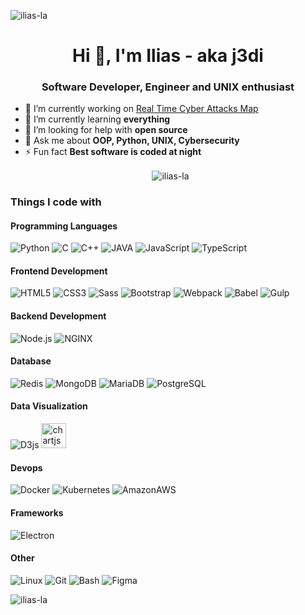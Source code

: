 <p align="left"> <img src="https://komarev.com/ghpvc/?username=ilias-la&label=Profile+Views&color=red" alt="ilias-la" /> </p>

<h1 align="center">Hi 👋, I'm Ilias - aka j3di</h1>
<h3 align="center">Software Developer, Engineer and UNIX enthusiast</h3>

- 🔭 I’m currently working on [Real Time Cyber Attacks Map](https://dev01-vm.csd.uoc.gr/)
- 🌱 I’m currently learning **everything**
- 🤝 I’m looking for help with **open source**
- 💬 Ask me about **OOP, Python, UNIX, Cybersecurity**
- ⚡ Fun fact **Best software is coded at night**

<p align="middle">&nbsp;
  <img align="center" src="https://github-readme-stats.vercel.app/api?username=ilias-la&show_icons=true&count_private=true&theme=dark&include_all_commits=true" alt="ilias-la" /></p>

<h3>Things I code with</h3>

#### Programming Languages
<p align="left">
  <img alt="Python" src="https://img.shields.io/badge/Python-45b8d8?style=flat-square&logo=Python&color=3776AB&logoColor=white"/>
  <img alt="C" src="https://img.shields.io/badge/-45b8d8?style=flat-square&logo=C&color=A8B9CC&logoColor=white"/>
  <img alt="C++" src="https://img.shields.io/badge/C++-45b8d8?style=flat-square&logo=C++&color=00599C&logoColor=white"/>
  <img alt="JAVA" src="https://img.shields.io/badge/Java-45b8d8?style=flat-square&logo=JAVA&color=007396&logoColor=white"/>
  <img alt="JavaScript" src="https://img.shields.io/badge/JavaScript-45b8d8?style=flat-square&logo=JavaScript&color=F7DF1E&logoColor=white"/>
  <img alt="TypeScript" src="https://img.shields.io/badge/Typescript-45b8d8?style=flat-square&logo=TypeScript&color=007ACC&logoColor=white"/>
</p>

#### Frontend Development
<p align="left">
  <img alt="HTML5" src="https://img.shields.io/badge/HTML5-45b8d8?style=flat-square&logo=HTML5&color=E34F26&logoColor=white"/>
  <img alt="CSS3" src="https://img.shields.io/badge/CSS3-45b8d8?style=flat-square&logo=CSS3&color=1572B6&logoColor=white"/>
  <img alt="Sass" src="https://img.shields.io/badge/Sass-45b8d8?style=flat-square&logo=Sass&color=CC6699&logoColor=white"/>
  <img alt="Bootstrap" src="https://img.shields.io/badge/Bootstrap-45b8d8?style=flat-square&logo=Bootstrap&color=563D7C&logoColor=white"/>
  <img alt="Webpack" src="https://img.shields.io/badge/Webpack-45b8d8?style=flat-square&logo=Webpack&color=8DD6F9&logoColor=white"/>
  <img alt="Babel" src="https://img.shields.io/badge/Babel-45b8d8?style=flat-square&logo=Babel&color=F9DC3E&logoColor=white"/>
  <img alt="Gulp" src="https://img.shields.io/badge/Gulp-45b8d8?style=flat-square&logo=Gulp&color=CF4647&logoColor=white"/>
</p>

#### Backend Development
<p align="left">
  <img alt="Node.js" src="https://img.shields.io/badge/Node.js-45b8d8?style=flat-square&logo=Node.js&color=339933&logoColor=white"/>
  <img alt="NGINX" src="https://img.shields.io/badge/NGINX-45b8d8?style=flat-square&logo=NGINX&color=269539&logoColor=white"/>
</p>

#### Database
<p align="left">
  <img alt="Redis" src="https://img.shields.io/badge/Redis-45b8d8?style=flat-square&logo=redis&color=DC382D&logoColor=white"/>
  <img alt="MongoDB" src="https://img.shields.io/badge/MongoDB-45b8d8?style=flat-square&logo=MongoDB&color=47A248&logoColor=white"/>
  <img alt="MariaDB" src="https://img.shields.io/badge/MariaDB-45b8d8?style=flat-square&logo=MariaDB&color=003545&logoColor=white"/>
  <img alt="PostgreSQL" src="https://img.shields.io/badge/PostgreSQL-45b8d8?style=flat-square&logo=PostgreSQL&color=336791&logoColor=white"/>
</p>

#### Data Visualization
<p align="left">
  <img alt="D3js" src="https://img.shields.io/badge/D3.js-45b8d8?style=flat-square&logo=D3.js&color=F9A03C&logoColor=white"/>
  <img src="https://www.chartjs.org/media/logo-title.svg" alt="chartjs" width="40" height="40"/>
</p>

#### Devops
<p align="left">
  <img alt="Docker" src="https://img.shields.io/badge/Docker-45b8d8?style=flat-square&logo=Docker&color=2496ED&logoColor=white"/>
  <img alt="Kubernetes" src="https://img.shields.io/badge/Kubernetes-45b8d8?style=flat-square&logo=Kubernetes&color=326CE5&logoColor=white"/>
  <img alt="AmazonAWS" src="https://img.shields.io/badge/Amazon AWS-45b8d8?style=flat-square&logo=Amazon+AWS&color=232F3E&logoColor=white"/>
</p>

#### Frameworks
<p align="left">
  <img alt="Electron" src="https://img.shields.io/badge/Electron-45b8d8?style=flat-square&logo=Electron&color=47848F&logoColor=white"/>
</p>

#### Other
<p align="left">
  <img alt="Linux" src="https://img.shields.io/badge/Linux-45b8d8?style=flat-square&logo=Linux&color=FCC624&logoColor=white"/>
  <img alt="Git" src="https://img.shields.io/badge/Git-45b8d8?style=flat-square&logo=Git&color=F05032&logoColor=white"/>
  <img alt="Bash" src="https://img.shields.io/badge/Bash-45b8d8?style=flat-square&logo=GNU+bash&color=4EAA25&logoColor=white"/>
  <img alt="Figma" src="https://img.shields.io/badge/Figma-45b8d8?style=flat-square&logo=Figma&color=F24E1E&logoColor=white"/>
</p>

<p>
  <img align="left" src="https://github-readme-stats.vercel.app/api/top-langs/?username=ilias-la&layout=default" alt="ilias-la"/>
</p>
